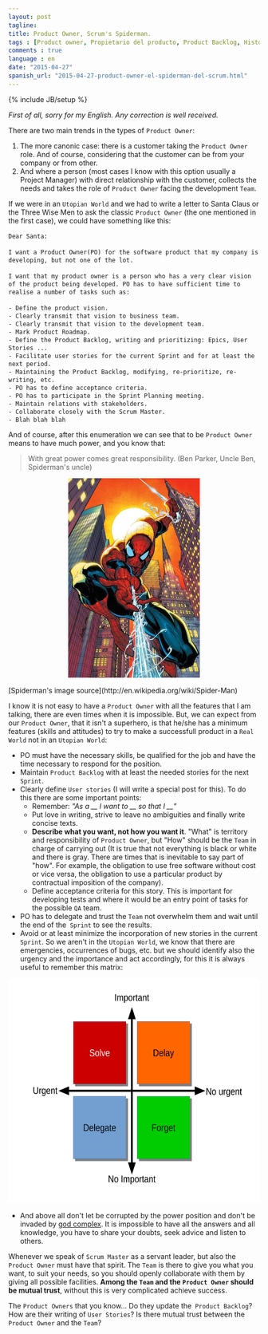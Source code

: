 ```yaml
---
layout: post
tagline:
title: Product Owner, Scrum's Spiderman.
tags : [Product owner, Propietario del producto, Product Backlog, Historia de usuario, User History, Scrum, Agile]
comments : true
language : en
date: "2015-04-27"
spanish_url: "2015-04-27-product-owner-el-spiderman-del-scrum.html"
---
```

{% include JB/setup %}

_First of all, sorry for my English. Any correction is well received._

There are two main trends in the types of `Product Owner`:

1. The more canonic case: there is a customer taking the `Product Owner` role. And of course, considering that the customer can be from your company or from other.
2. And where a person (most cases I know with this option usually a Project Manager) with direct relationship with the customer, collects the needs and takes the role of `Product Owner` facing the development `Team`.

If we were in an `Utopian World` and we had to write a letter to Santa Claus or the Three Wise Men to ask the classic `Product Owner` (the one mentioned in the first case), we could have something like this:

    Dear Santa:

    I want a Product Owner(PO) for the software product that my company is developing, but not one of the lot.

    I want that my product owner is a person who has a very clear vision of the product being developed. PO has to have sufficient time to realise a number of tasks such as:

    - Define the product vision.
    - Clearly transmit that vision to business team.
    - Clearly transmit that vision to the development team.
    - Mark Product Roadmap.
    - Define the Product Backlog, writing and prioritizing: Epics, User Stories ...
    - Facilitate user stories for the current Sprint and for at least the next period.
    - Maintaining the Product Backlog, modifying, re-prioritize, re-writing, etc.
    - PO has to define acceptance criteria.
    - PO has to participate in the Sprint Planning meeting.
    - Maintain relations with stakeholders.
    - Collaborate closely with the Scrum Master.
    - Blah blah blah

And of course, after this enumeration we can see that to be `Product Owner` means to have much power, and you know that:

> With great power comes great responsibility. (Ben Parker, Uncle Ben, Spiderman's uncle)

<p align="center">
<img src="../images/spiderman.jpg" title="Cover of The Amazing Spider-Man vol. 2 #50">
</p>
[Spiderman's image source](http://en.wikipedia.org/wiki/Spider-Man)

I know it is not easy to have a `Product Owner` with all the features that I am talking, there are even times when it is impossible. But, we can expect from our `Product Owner`, that it isn't a superhero, is that he/she has a minimum features (skills and attitudes) to try to make a successfull product in a `Real World` not in an `Utopian World`:

* PO must have the necessary skills, be qualified for the job and have the time necessary to respond for the position.
* Maintain `Product Backlog` with at least the needed stories for the next `Sprint`.
* Clearly define `User stories` (I will write a special post for this). To do this there are some important points:
    + Remember: _"As a \_\_ I want to \_\_ so that I \_\_"_
    + Put love in writing, strive to leave no ambiguities and finally write concise texts.
    + **Describe what you want, not how you want it**. "What" is territory and responsibility of `Product Owner`, but "How" should be the `Team` in charge of carrying out (It is true that not everything is black or white and there is gray. There are times that is inevitable to say part of "how". For example, the obligation to use free software without cost or vice versa, the obligation to use a particular product by contractual imposition of the company).
    + Define acceptance criteria for this story. This is important for developing tests and where it would be an entry point of tasks for the possible `QA` team.
* PO has to delegate and trust the `Team` not overwhelm them and wait until the end of the` Sprint` to see the results.
* Avoid or at least minimize the incorporation of new stories in the current `Sprint`. So we aren't in the `Utopian World`, we know that there are emergencies, occurrences of bugs, etc. but we should identify also the urgency and the importance and act accordingly, for this it is always useful to remember this matrix:

<p align="center">
<img src="../images/urgent_important_matrix.svg" title="Matrix Urgent Important" width="600" height="450">
</p>

* And above all don't let be corrupted by the power position and don't be invaded by [god complex](http://en.wikipedia.org/wiki/God_complex). It is impossible to have all the answers and all knowledge, you have to share your doubts, seek advice and listen to others.

Whenever we speak of `Scrum Master` as a servant leader, but also the` Product Owner` must have that spirit. The `Team` is there to give you what you want, to suit your needs, so you should openly collaborate with them by giving all possible facilities. **Among the `Team` and the `Product Owner` should be mutual trust**, without this is very complicated achieve success.

The `Product Owners` that you know... Do they update the` Product Backlog`? How are their writing of `User Stories`? Is there mutual trust between the `Product Owner` and the `Team`?



